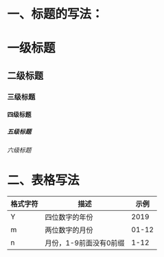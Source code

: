 # 一、标题的写法：
# 一级标题
## 二级标题
### 三级标题
#### 四级标题
##### 五级标题
###### 六级标题
# 二、表格写法
|格式字符|描述|示例|
|---|---|---|
|Y|四位数字的年份|2019|
|m|两位数字的月份|01-12|
|n|月份，1-9前面没有0前缀|1-12|
